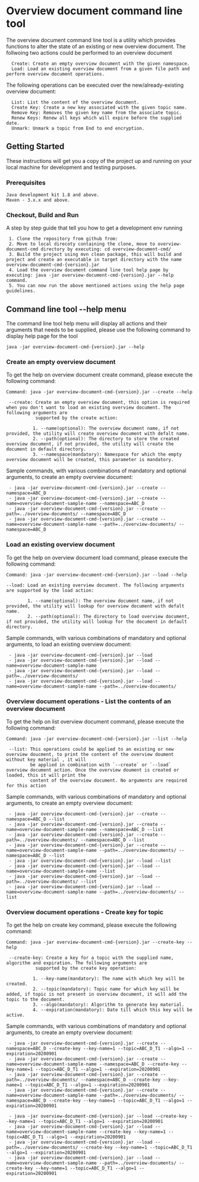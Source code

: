 # Overview document command line tool

The overview document command line tool is a utility which provides functions to alter the state of an existing or new overview document. The follwoing two actions could be performed to an overview document 

```
  Create: Create an empty overview document with the given namespace.
  Load: Load an existing overview document from a given file path and perform overview document operations.
```
 
The following operations can be executed over the new/already-existing overview document:
```
  List: List the content of the overview document.
  Create Key: Create a new key associated with the given topic name.
  Remove Key: Removes the given key name from the associate topic.
  Renew Keys: Renew all keys which will expire before the supplied date.
  Unmark: Unmark a topic from End to end encryption.  
```
## Getting Started

These instructions will get you a copy of the project up and running on your local machine for development and testing purposes.

### Prerequisites

```
Java development kit 1.8 and above.
Maven - 3.x.x and above.
```

### Checkout, Build and Run

A step by step guide that tell you how to get a development env running

```
 1. Clone the repository from github from: 
 2. Move to local direcoty containing the clone, move to overview-document-cmd directory by executing: cd overview-document-cmd/
 3. Build the project using mvn clean package, this will build and project and create an executable in target directory with the name overview-document-cmd-{version}.jar
 4. Load the overview document command line tool help page by executing: java -jar overview-document-cmd-{version}.jar --help command.
 5. You can now run the above mentioned actions using the help page guidelines.
```

## Command line tool --help menu

The command line tool help menu will display all actions and their arguments that needs to be supplied, please use the following command to display help page for the tool
```
java -jar overview-document-cmd-{version}.jar --help
```

 
 ### Create an empty overview document
 To get the help on overview document create command, please execute the following command:
 ```
 Command: java -jar overview-document-cmd-{version}.jar --create --help
 ```
 ```
  --create: Create an empty overview document, this option is required when you don't want to load an existing overview document. The following arguments are
            supported by the create action:
           
           1. --name(optional): The overview document name, if not provided, the utility will create overview document with defalt name.
           2. --path(optional): The directory to store the created overview document, if not provided, the utility will create the document in default directory. 
           3. --namespace(mandatory): Namespace for which the empty overview document will be created, this parameter is mandatory. 
```
Sample commands, with various combinations of mandatory and optional arguments, to create an empty overview document:
``` 
 - java -jar overview-document-cmd-{version}.jar --create --namespace=ABC_D
 - java -jar overview-document-cmd-{version}.jar --create --name=overview-document-sample-name --namespace=ABC_D
 - java -jar overview-document-cmd-{version}.jar --create --path=../overview-documents/ --namespace=ABC_D
 - java -jar overview-document-cmd-{version}.jar --create --name=overview-document-sample-name --path=../overview-documents/ --namespace=ABC_D
``` 


 ### Load an existing overview document
 To get the help on overview document load command, please execute the following command:
 ```
 Command: java -jar overview-document-cmd-{version}.jar --load --help
 ```
 ```
 --load: Load an existing overview document. The following arguments are supported by the load action:
          
         1. --name(optional): The overview document name, if not provided, the utility will lookup for overview document with defalt name.
         2. --path(optional): The directory to load overview document, if not provided, the utility will lookup for the document in default directory. 
 ```  
 Sample commands, with various combinations of mandatory and optional arguments, to load an existing overview document:
 ```
  - java -jar overview-document-cmd-{version}.jar --load
  - java -jar overview-document-cmd-{version}.jar --load --name=overview-document-sample-name
  - java -jar overview-document-cmd-{version}.jar --load --path=../overview-documents/
  - java -jar overview-document-cmd-{version}.jar --load --name=overview-document-sample-name --path=../overview-documents/
 ``` 
 
 ### Overview document operations - List the contents of an overview document
 To get the help on list overview document command, please execute the following command:
 ```
 Command: java -jar overview-document-cmd-{version}.jar --list --help
 ```
 ```
  --list: This operations could be applied to an existing or new overview doucment, to print the content of the overview doument without key material , it will 
          be applied in combination with `--create` or `--load` overview document action. Once the overview doument is created or loaded, this it will print the
          content of the overview document. No arguments are required for this action   
```
Sample commands, with various combinations of mandatory and optional arguments, to create an empty overview document:
``` 
 - java -jar overview-document-cmd-{version}.jar --create --namespace=ABC_D --list
 - java -jar overview-document-cmd-{version}.jar --create --name=overview-document-sample-name --namespace=ABC_D --list
 - java -jar overview-document-cmd-{version}.jar --create --path=../overview-documents/ --namespace=ABC_D --list
 - java -jar overview-document-cmd-{version}.jar --create --name=overview-document-sample-name --path=../overview-documents/ --namespace=ABC_D --list
 - java -jar overview-document-cmd-{version}.jar --load --list
 - java -jar overview-document-cmd-{version}.jar --load --name=overview-document-sample-name --list
 - java -jar overview-document-cmd-{version}.jar --load --path=../overview-documents/ --list
 - java -jar overview-document-cmd-{version}.jar --load --name=overview-document-sample-name --path=../overview-documents/ --list
```

 ### Overview document operations - Create key for topic
 To get the help on create key command, please execute the following command:
 ```
 Command: java -jar overview-document-cmd-{version}.jar --create-key --help
 ```
 ```
  --create-key: Create a key for a topic with the supplied name, algorithm and expiration. The following arguments are
            supported by the create key operation:
           
           1. --key-name(mandatory): The name with which key will be created.
           2. --topic(mandatory): Topic name for which key will be added, if topic is not present in overview document, it will add the topic to the document.
           3. --algo(mandatory): Algorithm to generate key material.
           4. --expiration(mandatory): Date till which this key will be active.
```
Sample commands, with various combinations of mandatory and optional arguments, to create an empty overview document:
``` 
 - java -jar overview-document-cmd-{version}.jar --create --namespace=ABC_D --create-key --key-name=1 --topic=ABC_D_T1 --algo=1 --expiration=20200901
 - java -jar overview-document-cmd-{version}.jar --create --name=overview-document-sample-name --namespace=ABC_D --create-key --key-name=1 --topic=ABC_D_T1 --algo=1 --expiration=20200901
 - java -jar overview-document-cmd-{version}.jar --create --path=../overview-documents/ --namespace=ABC_D --create-key --key-name=1 --topic=ABC_D_T1 --algo=1 --expiration=20200901
 - java -jar overview-document-cmd-{version}.jar --create --name=overview-document-sample-name --path=../overview-documents/ --namespace=ABC_D --create-key --key-name=1 --topic=ABC_D_T1 --algo=1 --expiration=20200901
 
 - java -jar overview-document-cmd-{version}.jar --load --create-key --key-name=1 --topic=ABC_D_T1 --algo=1 --expiration=20200901
 - java -jar overview-document-cmd-{version}.jar --load --name=overview-document-sample-name --create-key --key-name=1 --topic=ABC_D_T1 --algo=1 --expiration=20200901
 - java -jar overview-document-cmd-{version}.jar --load --path=../overview-documents/ --create-key --key-name=1 --topic=ABC_D_T1 --algo=1 --expiration=20200901
 - java -jar overview-document-cmd-{version}.jar --load --name=overview-document-sample-name --path=../overview-documents/ --create-key --key-name=1 --topic=ABC_D_T1 --algo=1 --expiration=20200901
``` 






